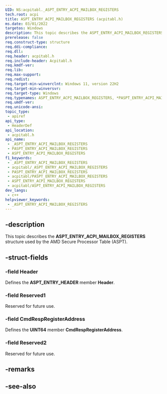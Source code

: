 ```yaml
---
UID: NS:acpitabl._ASPT_ENTRY_ACPI_MAILBOX_REGISTERS
tech.root: acpi
title: ASPT_ENTRY_ACPI_MAILBOX_REGISTERS (acpitabl.h)
ms.date: 03/01/2022
targetos: Windows
description: This topic describes the ASPT_ENTRY_ACPI_MAILBOX_REGISTERS structure used by the AMD Secure Processor Table (ASPT).
prerelease: false
req.construct-type: structure
req.ddi-compliance: 
req.dll: 
req.header: acpitabl.h
req.include-header: Acpitabl.h
req.kmdf-ver: 
req.lib: 
req.max-support: 
req.redist: 
req.target-min-winverclnt: Windows 11, version 22H2
req.target-min-winversvr: 
req.target-type: Windows
req.typenames: ASPT_ENTRY_ACPI_MAILBOX_REGISTERS, *PASPT_ENTRY_ACPI_MAILBOX_REGISTERS
req.umdf-ver: 
req.unicode-ansi: 
topic_type:
 - apiref
api_type:
 - HeaderDef
api_location:
 - acpitabl.h
api_name:
 - _ASPT_ENTRY_ACPI_MAILBOX_REGISTERS
 - PASPT_ENTRY_ACPI_MAILBOX_REGISTERS
 - ASPT_ENTRY_ACPI_MAILBOX_REGISTERS
f1_keywords:
 - _ASPT_ENTRY_ACPI_MAILBOX_REGISTERS
 - acpitabl/_ASPT_ENTRY_ACPI_MAILBOX_REGISTERS
 - PASPT_ENTRY_ACPI_MAILBOX_REGISTERS
 - acpitabl/PASPT_ENTRY_ACPI_MAILBOX_REGISTERS
 - ASPT_ENTRY_ACPI_MAILBOX_REGISTERS
 - acpitabl/ASPT_ENTRY_ACPI_MAILBOX_REGISTERS
dev_langs:
 - c++
helpviewer_keywords:
 - _ASPT_ENTRY_ACPI_MAILBOX_REGISTERS
---
```


## -description

This topic describes the **ASPT_ENTRY_ACPI_MAILBOX_REGISTERS** structure used by the AMD Secure Processor Table (ASPT).

## -struct-fields

### -field Header

Defines the **ASPT_ENTRY_HEADER** member **Header**.

### -field Reserved1

Reserved for future use.

### -field CmdRespRegisterAddress

Defines the **UINT64** member **CmdRespRegisterAddress**.

### -field Reserved2

Reserved for future use.

## -remarks

## -see-also
